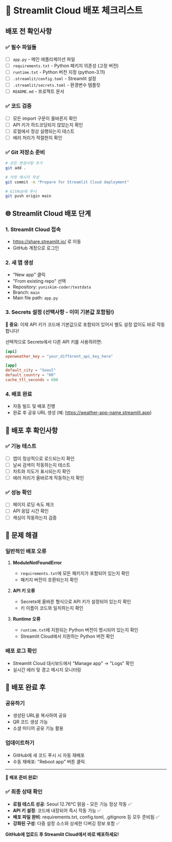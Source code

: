 # 🚀 Streamlit Cloud 배포 체크리스트

## 배포 전 확인사항

### ✅ 필수 파일들
- [ ] `app.py` - 메인 애플리케이션 파일
- [ ] `requirements.txt` - Python 패키지 의존성 (고정 버전)
- [ ] `runtime.txt` - Python 버전 지정 (python-3.11)
- [ ] `.streamlit/config.toml` - Streamlit 설정
- [ ] `.streamlit/secrets.toml` - 환경변수 템플릿
- [ ] `README.md` - 프로젝트 문서

### ✅ 코드 검증
- [ ] 모든 import 구문이 올바른지 확인
- [ ] API 키가 하드코딩되지 않았는지 확인
- [ ] 로컬에서 정상 실행되는지 테스트
- [ ] 에러 처리가 적절한지 확인

### ✅ Git 저장소 준비
```bash
# 모든 변경사항 추가
git add .

# 커밋 메시지 작성
git commit -m "Prepare for Streamlit Cloud deployment"

# GitHub에 푸시
git push origin main
```

## 🌐 Streamlit Cloud 배포 단계

### 1. Streamlit Cloud 접속
- https://share.streamlit.io/ 로 이동
- GitHub 계정으로 로그인

### 2. 새 앱 생성
- "New app" 클릭
- "From existing repo" 선택
- Repository: `yuniskim-coder/testdata`
- Branch: `main`
- Main file path: `app.py`

### 3. Secrets 설정 (선택사항 - 이미 기본값 포함됨!)

**📌 중요**: 이제 API 키가 코드에 기본값으로 포함되어 있어서 별도 설정 없이도 바로 작동합니다!

선택적으로 Secrets에서 다른 API 키를 사용하려면:

```toml
[api]
openweather_key = "your_different_api_key_here"

[app]
default_city = "Seoul"
default_country = "KR"
cache_ttl_seconds = 600
```

### 4. 배포 완료
- 자동 빌드 및 배포 진행
- 완료 후 공유 URL 생성 (예: https://weather-app-name.streamlit.app)

## 🔧 배포 후 확인사항

### ✅ 기능 테스트
- [ ] 앱이 정상적으로 로드되는지 확인
- [ ] 날씨 검색이 작동하는지 테스트
- [ ] 차트와 지도가 표시되는지 확인
- [ ] 에러 처리가 올바르게 작동하는지 확인

### ✅ 성능 확인
- [ ] 페이지 로딩 속도 체크
- [ ] API 응답 시간 확인
- [ ] 캐싱이 작동하는지 검증

## 🚨 문제 해결

### 일반적인 배포 오류

1. **ModuleNotFoundError**
   - `requirements.txt`에 모든 패키지가 포함되어 있는지 확인
   - 패키지 버전이 호환되는지 확인

2. **API 키 오류**
   - Secrets에 올바른 형식으로 API 키가 설정되어 있는지 확인
   - 키 이름이 코드와 일치하는지 확인

3. **Runtime 오류**
   - `runtime.txt`에 지원되는 Python 버전이 명시되어 있는지 확인
   - Streamlit Cloud에서 지원하는 Python 버전 확인

### 배포 로그 확인
- Streamlit Cloud 대시보드에서 "Manage app" → "Logs" 확인
- 실시간 에러 및 경고 메시지 모니터링

## 📱 배포 완료 후

### 공유하기
- 생성된 URL을 복사하여 공유
- QR 코드 생성 가능
- 소셜 미디어 공유 기능 활용

### 업데이트하기
- GitHub에 새 코드 푸시 시 자동 재배포
- 수동 재배포: "Reboot app" 버튼 클릭

---

**🎉 배포 준비 완료!** 

### ✅ 최종 상태 확인
- **로컬 테스트 성공**: Seoul 12.76°C 맑음 - 모든 기능 정상 작동 ✅
- **API 키 설정**: 코드에 내장되어 즉시 작동 가능 ✅  
- **배포 파일 완비**: requirements.txt, config.toml, .gitignore 등 모두 준비됨 ✅
- **강화된 구성**: 다중 설정 소스와 상세한 디버깅 정보 포함 ✅

**GitHub에 업로드 후 Streamlit Cloud에서 바로 배포하세요!**